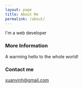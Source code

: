 ```yaml
---
layout: page
title: About Me
permalink: /about/
---
```


I'm a web developer

### More Information

A warming hello to the whole world!

### Contact me

[xuanvinh@gmail.com](mailto:xuanvinh@gmail.com)